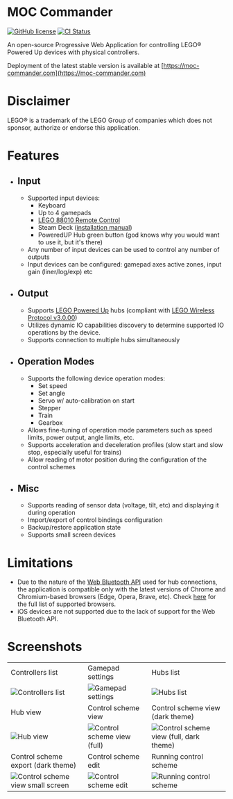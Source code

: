 # MOC Commander

[![GitHub license](https://img.shields.io/github/license/nvsukhanov/MOC-Commander)](https://github.com/nvsukhanov/MOC-Commander/blob/main/LICENSE.md)
[![CI Status](https://github.com/nvsukhanov/MOC-Commander/actions/workflows/ci.yml/badge.svg)](https://github.com/nvsukhanov/MOC-Commander/actions)

An open-source Progressive Web Application for controlling LEGO® Powered Up devices with physical controllers.

Deployment of the latest stable version is available at [https://moc-commander.com](https://moc-commander.com)

# Disclaimer

LEGO® is a trademark of the LEGO Group of companies which does not sponsor, authorize or endorse this application.

# Features

- ## Input
    - Supported input devices:
        - Keyboard
        - Up to 4 gamepads
        - [LEGO 88010 Remote Control](https://www.lego.com/en-us/product/remote-control-88010)
        - Steam Deck ([installation manual](https://github.com/nvsukhanov/MOC-Commander/blob/main/docs/steam_deck_EN.md))
        - PoweredUP Hub green button (god knows why you would want to use it, but it's there)
    - Any number of input devices can be used to control any number of outputs
    - Input devices can be configured: gamepad axes active zones, input gain (liner/log/exp) etc

- ## Output
    - Supports [LEGO Powered Up](https://www.lego.com/en-us/themes/powered-up/about) hubs (compliant
      with [LEGO Wireless Protocol v3.0.00](https://lego.github.io/lego-ble-wireless-protocol-docs/index.html))
    - Utilizes dynamic IO capabilities discovery to determine supported IO operations by the device.
    - Supports connection to multiple hubs simultaneously

- ## Operation Modes
    - Supports the following device operation modes:
        - Set speed
        - Set angle
        - Servo w/ auto-calibration on start
        - Stepper
        - Train
        - Gearbox
    - Allows fine-tuning of operation mode parameters such as speed limits, power output, angle limits, etc.
    - Supports acceleration and deceleration profiles (slow start and slow stop, especially useful for trains)
    - Allow reading of motor position during the configuration of the control schemes

- ## Misc
    - Supports reading of sensor data (voltage, tilt, etc) and displaying it during operation
    - Import/export of control bindings configuration
    - Backup/restore application state
    - Supports small screen devices

# Limitations

- Due to the nature of the [Web Bluetooth API](https://developer.mozilla.org/en-US/docs/Web/API/Web_Bluetooth_API) used
  for hub connections, the application is compatible only with the latest versions of Chrome and Chromium-based
  browsers (Edge, Opera, Brave, etc). Check [here](https://caniuse.com/web-bluetooth) for the full list of supported
  browsers.
- iOS devices are not supported due to the lack of support for the Web Bluetooth API.

# Screenshots

|                                                                                                                                                       |                                                                                                                                          |                                                                                                                                                |
|-------------------------------------------------------------------------------------------------------------------------------------------------------|------------------------------------------------------------------------------------------------------------------------------------------|------------------------------------------------------------------------------------------------------------------------------------------------|
| Controllers list                                                                                                                                      | Gamepad settings                                                                                                                         | Hubs list                                                                                                                                      |
| ![Controllers list](https://raw.github.com/nvsukhanov/nvsukhanov.github.io/main/moc-commander/controllers-full.png?raw=True)               | ![Gamepad settings](https://raw.github.com/nvsukhanov/nvsukhanov.github.io/main/moc-commander/gamepad-full.png?raw=True)      | ![Hubs list](https://raw.github.com/nvsukhanov/nvsukhanov.github.io/main/moc-commander/hubs-full.png?raw=True)                                 |
| Hub view                                                                                                                                              | Control scheme view                                                                                                                      | Control scheme view (dark theme)                                                                                                               |
| ![Hub view](https://raw.github.com/nvsukhanov/nvsukhanov.github.io/main/moc-commander/hub-full.png?raw=True)                               | ![Control scheme view (full)](https://raw.github.com/nvsukhanov/nvsukhanov.github.io/main/moc-commander/cs-full.png?raw=True) | ![Control scheme view (full, dark theme)](https://raw.github.com/nvsukhanov/nvsukhanov.github.io/main/moc-commander/cs-dark-full.png?raw=True) |
| Control scheme export (dark theme)                                                                                                                    | Control scheme edit                                                                                                                      | Running control scheme                                                                                                                         |
| ![Control scheme view small screen](https://raw.github.com/nvsukhanov/nvsukhanov.github.io/main/moc-commander/cs-export-dark.png?raw=True) | ![Control scheme edit](https://raw.github.com/nvsukhanov/nvsukhanov.github.io/main/moc-commander/cs-edit-full.png?raw=True)   | ![Running control scheme](https://raw.github.com/nvsukhanov/nvsukhanov.github.io/main/moc-commander/cs-run-sensors.png?raw=True)               |
